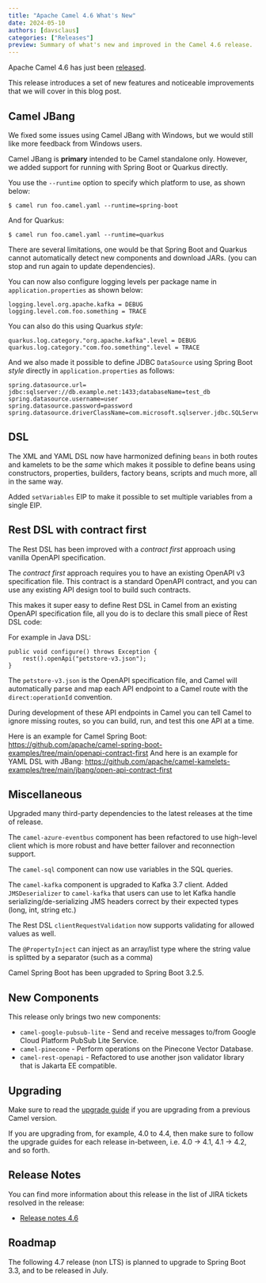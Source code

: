 ```yaml
---
title: "Apache Camel 4.6 What's New"
date: 2024-05-10
authors: [davsclaus]
categories: ["Releases"]
preview: Summary of what's new and improved in the Camel 4.6 release.
---
```


Apache Camel 4.6 has just been [released](/blog/2024/05/RELEASE-4.6.0/).

This release introduces a set of new features and noticeable improvements that we will cover in this blog post.

## Camel JBang

We fixed some issues using Camel JBang with Windows, but we would still like more feedback from Windows users.

Camel JBang is __primary__ intended to be Camel standalone only. However, we added
support for running with Spring Boot or Quarkus directly.

You use the `--runtime` option to specify which platform to use, as shown below:

    $ camel run foo.camel.yaml --runtime=spring-boot

And for Quarkus:

    $ camel run foo.camel.yaml --runtime=quarkus

There are several limitations, one would be that Spring Boot and Quarkus cannot automatically detect new components and download JARs.
(you can stop and run again to update dependencies).

You can now also configure logging levels per package name in `application.properties` as shown below:

    logging.level.org.apache.kafka = DEBUG
    logging.level.com.foo.something = TRACE

You can also do this using Quarkus _style_:

    quarkus.log.category."org.apache.kafka".level = DEBUG
    quarkus.log.category."com.foo.something".level = TRACE

And we also made it possible to define JDBC `DataSource` using Spring Boot _style_ directly in `application.properties` as follows:

    spring.datasource.url= jdbc:sqlserver://db.example.net:1433;databaseName=test_db
    spring.datasource.username=user
    spring.datasource.password=password
    spring.datasource.driverClassName=com.microsoft.sqlserver.jdbc.SQLServerDriver

## DSL

The XML and YAML DSL now have harmonized defining `beans` in both routes and kamelets to be the _same_ which
makes it possible to define beans using constructors, properties, builders, factory beans, scripts and much more, all in the same way.

Added `setVariables` EIP to make it possible to set multiple variables from a single EIP.

## Rest DSL with contract first 

The Rest DSL has been improved with a _contract first_ approach using vanilla OpenAPI specification.

The _contract first_ approach requires you to have an existing OpenAPI v3 specification file.
This contract is a standard OpenAPI contract, and you can use any existing API design tool to build such contracts.

This makes it super easy to define Rest DSL in Camel from an existing OpenAPI specification file, all you do
is to declare this small piece of Rest DSL code:

For example in Java DSL:

    public void configure() throws Exception {
        rest().openApi("petstore-v3.json");
    }

The `petstore-v3.json` is the OpenAPI specification file, and Camel will automatically parse and map each API endpoint
to a Camel route with the `direct:operationId` convention.

During development of these API endpoints in Camel you can tell Camel to ignore missing routes, so you can build, run, and test
this one API at a time. 

Here is an example for Camel Spring Boot: https://github.com/apache/camel-spring-boot-examples/tree/main/openapi-contract-first
And here is an example for YAML DSL with JBang: https://github.com/apache/camel-kamelets-examples/tree/main/jbang/open-api-contract-first

## Miscellaneous

Upgraded many third-party dependencies to the latest releases at the time of release.

The `camel-azure-eventbus` component has been refactored to use high-level client which is more robust and
have better failover and reconnection support.

The `camel-sql` component can now use variables in the SQL queries.

The `camel-kafka` component is upgraded to Kafka 3.7 client. Added `JMSDeserializer` to `camel-kafka` that users can use to
let Kafka handle serializing/de-serializing JMS headers correct by their expected types (long, int, string etc.)

The Rest DSL `clientRequestValidation` now supports validating for allowed values as well.

The `@PropertyInject` can inject as an array/list type where the string value is splitted by a separator (such as a comma)

Camel Spring Boot has been upgraded to Spring Boot 3.2.5.

## New Components

This release only brings two new components:  

- `camel-google-pubsub-lite` - Send and receive messages to/from Google Cloud Platform PubSub Lite Service.
- `camel-pinecone` - Perform operations on the Pinecone Vector Database.
- `camel-rest-openapi` - Refactored to use another json validator library that is Jakarta EE compatible.

## Upgrading

Make sure to read the [upgrade guide](/manual/camel-4x-upgrade-guide-4_6.html) if you are upgrading from a previous Camel version.

If you are upgrading from, for example, 4.0 to 4.4, then make sure to follow the upgrade guides for each release in-between, i.e.
4.0 -> 4.1, 4.1 -> 4.2, and so forth.

## Release Notes

You can find more information about this release in the list of JIRA tickets resolved in the release:

- [Release notes 4.6](/releases/release-4.6.0/)

## Roadmap

The following 4.7 release (non LTS) is planned to upgrade to Spring Boot 3.3, and to be released in July.


